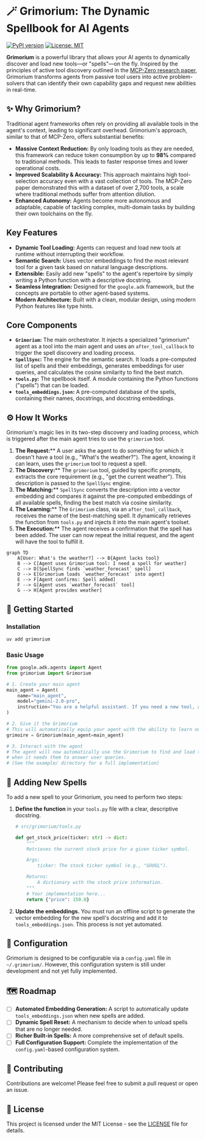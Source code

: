 # 🪄 Grimorium: The Dynamic Spellbook for AI Agents

[![PyPI version](https://badge.fury.io/py/grimorium.svg)](https://badge.fury.io/py/grimorium)
[![License: MIT](https://img.shields.io/badge/License-MIT-yellow.svg)](https://opensource.org/licenses/MIT)

**Grimorium** is a powerful library that allows your AI agents to dynamically discover and load new tools—or "spells"—on the fly. Inspired by the principles of active tool discovery outlined in the [MCP-Zero research paper](https://arxiv.org/html/2506.01056v4), Grimorium transforms agents from passive tool users into active problem-solvers that can identify their own capability gaps and request new abilities in real-time.

## ✨ Why Grimorium?

Traditional agent frameworks often rely on providing all available tools in the agent's context, leading to significant overhead. Grimorium's approach, similar to that of MCP-Zero, offers substantial benefits:

* **Massive Context Reduction:** By only loading tools as they are needed, this framework can reduce token consumption by up to **98%** compared to traditional methods. This leads to faster response times and lower operational costs.
* **Improved Scalability & Accuracy:** This approach maintains high tool-selection accuracy even with a vast collection of tools. The MCP-Zero paper demonstrated this with a dataset of over 2,700 tools, a scale where traditional methods suffer from attention dilution.
* **Enhanced Autonomy:** Agents become more autonomous and adaptable, capable of tackling complex, multi-domain tasks by building their own toolchains on the fly.

## Key Features

* **Dynamic Tool Loading:** Agents can request and load new tools at runtime without interrupting their workflow.
* **Semantic Search:** Uses vector embeddings to find the most relevant tool for a given task based on natural language descriptions.
* **Extensible:** Easily add new "spells" to the agent's repertoire by simply writing a Python function with a descriptive docstring.
* **Seamless Integration:** Designed for the `google.adk` framework, but the concepts are portable to other agent-based systems.
* **Modern Architecture:** Built with a clean, modular design, using modern Python features like type hints.

## Core Components

* **`Grimorium`:** The main orchestrator. It injects a specialized "grimorium" agent as a tool into the main agent and uses an `after_tool_callback` to trigger the spell discovery and loading process.
* **`SpellSync`:** The engine for the semantic search. It loads a pre-computed list of spells and their embeddings, generates embeddings for user queries, and calculates the cosine similarity to find the best match.
* **`tools.py`:** The spellbook itself. A module containing the Python functions ("spells") that can be loaded.
* **`tools_embeddings.json`:** A pre-computed database of the spells, containing their names, docstrings, and docstring embeddings.

## ⚙️ How It Works

Grimorium's magic lies in its two-step discovery and loading process, which is triggered after the main agent tries to use the `grimorium` tool.

1. **The Request:**** A user asks the agent to do something for which it doesn't have a tool (e.g., "What's the weather?"). The agent, knowing it can learn, uses the `grimorium` tool to request a spell.
2. **The Discovery:**** The `grimorium` tool, guided by specific prompts, extracts the core requirement (e.g., "get the current weather"). This description is passed to the `SpellSync` engine.
3. **The Matching:**** `SpellSync` converts the description into a vector embedding and compares it against the pre-computed embeddings of all available spells, finding the best match via cosine similarity.
4. **The Learning:**** The `Grimorium` class, via an `after_tool_callback`, receives the name of the best-matching spell. It dynamically retrieves the function from `tools.py` and injects it into the main agent's toolset.
5. **The Execution:**** The agent receives a confirmation that the spell has been added. The user can now repeat the initial request, and the agent will have the tool to fulfill it.

```mermaid
graph TD
    A[User: What's the weather?] --> B{Agent lacks tool}
    B --> C[Agent uses Grimorium tool: I need a spell for weather]
    C --> D[SpellSync finds `weather_forecast` spell]
    D --> E[Grimorium loads `weather_forecast` into agent]
    E --> F[Agent confirms: Spell added]
    F --> G[Agent uses `weather_forecast` tool]
    G --> H[Agent provides weather]
```

## 🚀 Getting Started

### Installation

```bash
uv add grimorium
```

### Basic Usage

```python
from google.adk.agents import Agent
from grimorium import Grimorium

# 1. Create your main agent
main_agent = Agent(
    name="main_agent",
    model="gemini-2.0-pro",
    instruction="You are a helpful assistant. If you need a new tool, ask the Grimorium for it."
)

# 2. Give it the Grimorium
# This will automatically equip your agent with the ability to learn new spells.
grimoire = Grimorium(main_agent=main_agent)

# 3. Interact with the agent
# The agent will now automatically use the Grimorium to find and load tools
# when it needs them to answer user queries.
# (See the example/ directory for a full implementation)
```

## 📖 Adding New Spells

To add a new spell to your Grimorium, you need to perform two steps:

1. **Define the function** in your `tools.py` file with a clear, descriptive docstring.

    ```python
    # src/grimorium/tools.py

    def get_stock_price(ticker: str) -> dict:
        """
        Retrieves the current stock price for a given ticker symbol.

        Args:
            ticker: The stock ticker symbol (e.g., "GOOGL").

        Returns:
            A dictionary with the stock price information.
        """
        # Your implementation here...
        return {"price": 150.0}
    ```

2. **Update the embeddings.** You must run an offline script to generate the vector embedding for the new spell's docstring and add it to `tools_embeddings.json`. This process is not yet automated.

## 🔧 Configuration

Grimorium is designed to be configurable via a `config.yaml` file in `~/.grimorium/`. However, this configuration system is still under development and not yet fully implemented.

## 🗺️ Roadmap

* [ ] **Automated Embedding Generation:** A script to automatically update `tools_embeddings.json` when new spells are added.
* [ ] **Dynamic Spell Reset:** A mechanism to decide when to unload spells that are no longer needed.
* [ ] **Richer Built-in Spells:** A more comprehensive set of default spells.
* [ ] **Full Configuration Support:** Complete the implementation of the `config.yaml`-based configuration system.

## 🤝 Contributing

Contributions are welcome! Please feel free to submit a pull request or open an issue.

## 📜 License

This project is licensed under the MIT License - see the [LICENSE](LICENSE) file for details.

